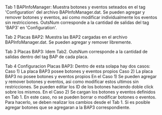 Tab 1 BAPInfoManager:
Muestra botones y eventos seteados en el tag 'Configuration' del archivo BAPInfoManager.dat.
Se pueden agregar y remover botones y eventos, asi como modificar individualmente los eventos sin 
restricciones.
OutsNum corresponde a la cantidad de salidas del tag 'BAP3' en 'Configuration'.

Tab 2 Placas BAP2:
Muestra las BAP2 cargadas en el archivo BAPInfoManager.dat. Se pueden agregar y remover libremente.

Tab 3 Placas BAP3:
Idem Tab2. OutsNum corresponde a la cantidad de salidas dentro del tag BAP de cada placa.

Tab 4 Configuracion Placas BAP3:
Dentro de esta solapa hay dos casos:
Caso 1) La placa BAP3 posee botones y eventos propios
Caso 2) La placa BAP3 no posee botones y eventos propios
En el Caso 1) Se pueden agregar y remover botones y eventos, asi como modificar estos ultimos sin 
restricciones. Se pueden editar los ID de los botones haciendo doble click sobre los mismos.
En el Caso 2) Se cargan los botones y eventos definidos en Tab 1. En este caso, no se pueden borrar o
modificar botones o eventos. Para hacerlo, se deben realizar los cambios desde el Tab 1.
Si es posible agregar botones que se agregaran a la BAP3 correspondiente.